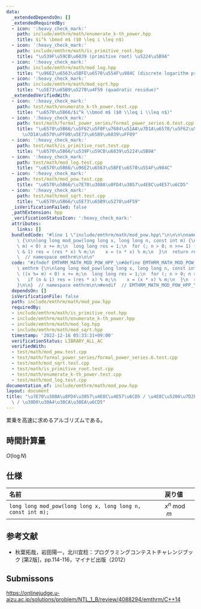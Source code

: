 ```yaml
---
data:
  _extendedDependsOn: []
  _extendedRequiredBy:
  - icon: ':heavy_check_mark:'
    path: include/emthrm/math/enumerate_k-th_power.hpp
    title: $i^k \bmod m$ ($0 \leq i \leq n$)
  - icon: ':heavy_check_mark:'
    path: include/emthrm/math/is_primitive_root.hpp
    title: "\u539F\u59CB\u6839 (primitive root) \u5224\u5B9A"
  - icon: ':heavy_check_mark:'
    path: include/emthrm/math/mod_log.hpp
    title: "\u96E2\u6563\u5BFE\u6570\u554F\u984C (discrete logarithm problem)"
  - icon: ':heavy_check_mark:'
    path: include/emthrm/math/mod_sqrt.hpp
    title: "\u5E73\u65B9\u5270\u4F59 (quadratic residue)"
  _extendedVerifiedWith:
  - icon: ':heavy_check_mark:'
    path: test/math/enumerate_k-th_power.test.cpp
    title: "\u6570\u5B66/$i^k \\bmod m$ ($0 \\leq i \\leq n$)"
  - icon: ':heavy_check_mark:'
    path: test/math/formal_power_series/formal_power_series.6.test.cpp
    title: "\u6570\u5B66/\u5F62\u5F0F\u7684\u51AA\u7D1A\u6570/\u5F62\u5F0F\u7684\u51AA\
      \u7D1A\u6570\uFF08\u5E73\u65B9\u6839\uFF09"
  - icon: ':heavy_check_mark:'
    path: test/math/is_primitive_root.test.cpp
    title: "\u6570\u5B66/\u539F\u59CB\u6839\u5224\u5B9A"
  - icon: ':heavy_check_mark:'
    path: test/math/mod_log.test.cpp
    title: "\u6570\u5B66/\u96E2\u6563\u5BFE\u6570\u554F\u984C"
  - icon: ':heavy_check_mark:'
    path: test/math/mod_pow.test.cpp
    title: "\u6570\u5B66/\u7E70\u308A\u8FD4\u3057\u4E8C\u4E57\u6CD5"
  - icon: ':heavy_check_mark:'
    path: test/math/mod_sqrt.test.cpp
    title: "\u6570\u5B66/\u5E73\u65B9\u5270\u4F59"
  _isVerificationFailed: false
  _pathExtension: hpp
  _verificationStatusIcon: ':heavy_check_mark:'
  attributes:
    links: []
  bundledCode: "#line 1 \"include/emthrm/math/mod_pow.hpp\"\n\n\n\nnamespace emthrm\
    \ {\n\nlong long mod_pow(long long x, long long n, const int m) {\n  if ((x %=\
    \ m) < 0) x += m;\n  long long res = 1;\n  for (; n > 0; n >>= 1) {\n    if (n\
    \ & 1) res = (res * x) % m;\n    x = (x * x) % m;\n  }\n  return res;\n}\n\n}\
    \  // namespace emthrm\n\n\n"
  code: "#ifndef EMTHRM_MATH_MOD_POW_HPP_\n#define EMTHRM_MATH_MOD_POW_HPP_\n\nnamespace\
    \ emthrm {\n\nlong long mod_pow(long long x, long long n, const int m) {\n  if\
    \ ((x %= m) < 0) x += m;\n  long long res = 1;\n  for (; n > 0; n >>= 1) {\n \
    \   if (n & 1) res = (res * x) % m;\n    x = (x * x) % m;\n  }\n  return res;\n\
    }\n\n}  // namespace emthrm\n\n#endif  // EMTHRM_MATH_MOD_POW_HPP_\n"
  dependsOn: []
  isVerificationFile: false
  path: include/emthrm/math/mod_pow.hpp
  requiredBy:
  - include/emthrm/math/is_primitive_root.hpp
  - include/emthrm/math/enumerate_k-th_power.hpp
  - include/emthrm/math/mod_log.hpp
  - include/emthrm/math/mod_sqrt.hpp
  timestamp: '2022-12-16 05:33:31+09:00'
  verificationStatus: LIBRARY_ALL_AC
  verifiedWith:
  - test/math/mod_pow.test.cpp
  - test/math/formal_power_series/formal_power_series.6.test.cpp
  - test/math/mod_sqrt.test.cpp
  - test/math/is_primitive_root.test.cpp
  - test/math/enumerate_k-th_power.test.cpp
  - test/math/mod_log.test.cpp
documentation_of: include/emthrm/math/mod_pow.hpp
layout: document
title: "\u7E70\u308A\u8FD4\u3057\u4E8C\u4E57\u6CD5 / \u4E8C\u5206\u7D2F\u4E57\u6CD5\
  \ / \u30D0\u30A4\u30CA\u30EA\u6CD5"
---
```


累乗を高速に求めるアルゴリズムである。


## 時間計算量

$O(\log{N})$


## 仕様

|名前|戻り値|
|:--|:--|
|`long long mod_pow(long long x, long long n, const int m);`|$x^n \bmod{m}$|


## 参考文献

- 秋葉拓哉，岩田陽一，北川宜稔：プログラミングコンテストチャレンジブック \[第2版\]，pp.114-116，マイナビ出版（2012）


## Submissons

https://onlinejudge.u-aizu.ac.jp/solutions/problem/NTL_1_B/review/4088294/emthrm/C++14
